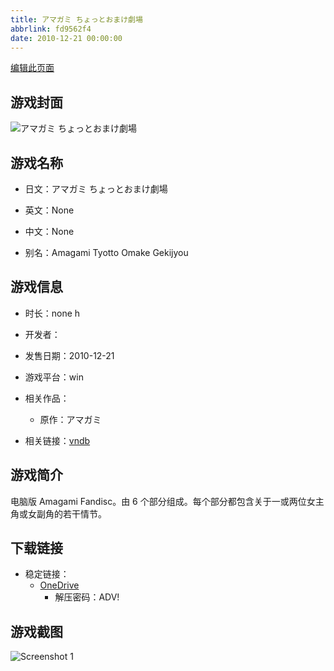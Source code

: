 ```yaml
---
title: アマガミ ちょっとおまけ劇場
abbrlink: fd9562f4
date: 2010-12-21 00:00:00
---
```

[编辑此页面](https://github.com/ACG-3/ADV3-source/blob/main/source/_posts/games/%E3%82%A2%E3%83%9E%E3%82%AC%E3%83%9F%20%E3%81%A1%E3%82%87%E3%81%A3%E3%81%A8%E3%81%8A%E3%81%BE%E3%81%91%E5%8A%87%E5%A0%B4.md)

## 游戏封面

![アマガミ ちょっとおまけ劇場](https://pan.timero.xyz/d/onedrive/img_lib_001/%E3%82%A2%E3%83%9E%E3%82%AC%E3%83%9F%20%E3%81%A1%E3%82%87%E3%81%A3%E3%81%A8%E3%81%8A%E3%81%BE%E3%81%91%E5%8A%87%E5%A0%B4_cover.avif)


## 游戏名称

- 日文：アマガミ ちょっとおまけ劇場
- 英文：None
- 中文：None

- 别名：Amagami Tyotto Omake Gekijyou


## 游戏信息

- 时长：none h
- 开发者：
- 发售日期：2010-12-21
- 游戏平台：win
- 相关作品：
   - 原作：アマガミ

- 相关链接：[vndb](https://vndb.org/v11269)


## 游戏简介

电脑版 Amagami Fandisc。由 6 个部分组成。每个部分都包含关于一或两位女主角或女副角的若干情节。


## 下载链接

- 稳定链接：
    - [OneDrive](https://pan.timero.xyz/onedrive/adv_lib_001/%E3%82%A2%E3%83%9E%E3%82%AC%E3%83%9F%20%E3%81%A1%E3%82%87%E3%81%A3%E3%81%A8%E3%81%8A%E3%81%BE%E3%81%91%E5%8A%87%E5%A0%B4)
        - 解压密码：ADV!



## 游戏截图


![Screenshot 1](https://pan.timero.xyz/d/onedrive/img_lib_001/%E3%82%A2%E3%83%9E%E3%82%AC%E3%83%9F%20%E3%81%A1%E3%82%87%E3%81%A3%E3%81%A8%E3%81%8A%E3%81%BE%E3%81%91%E5%8A%87%E5%A0%B4_Screenshot_1.avif)

